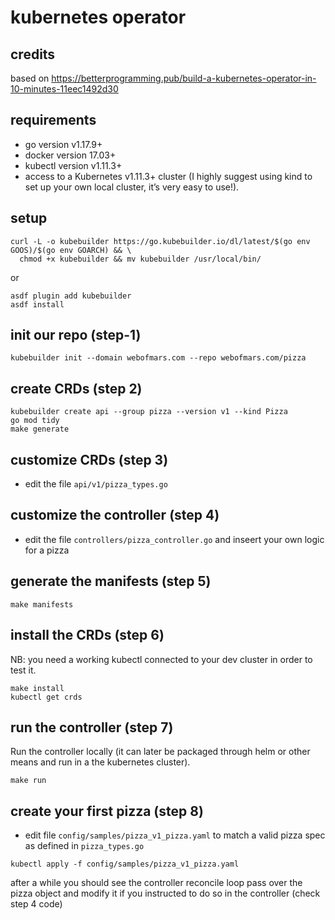 # kubernetes operator

## credits

based on <https://betterprogramming.pub/build-a-kubernetes-operator-in-10-minutes-11eec1492d30>

## requirements

* go version v1.17.9+
* docker version 17.03+
* kubectl version v1.11.3+
* access to a Kubernetes v1.11.3+ cluster (I highly suggest using kind to set up your own local cluster, it’s very easy to use!).

## setup

```console
curl -L -o kubebuilder https://go.kubebuilder.io/dl/latest/$(go env GOOS)/$(go env GOARCH) && \
  chmod +x kubebuilder && mv kubebuilder /usr/local/bin/
```

or

```console
asdf plugin add kubebuilder
asdf install
```

## init our repo (step-1)

```console
kubebuilder init --domain webofmars.com --repo webofmars.com/pizza
```

## create CRDs (step 2)

```console
kubebuilder create api --group pizza --version v1 --kind Pizza
go mod tidy
make generate
```

## customize CRDs (step 3)

* edit the file `api/v1/pizza_types.go`

## customize the controller (step 4)

* edit the file `controllers/pizza_controller.go` and inseert your own logic for a pizza

## generate the manifests (step 5)

```console
make manifests
```

## install the CRDs (step 6)

NB: you need a working kubectl connected to your dev cluster in order to test it.

```console
make install
kubectl get crds
```

## run the controller (step 7)

Run the controller locally (it can later be packaged through helm or other means and run in a the kubernetes cluster).

```console
make run
```

## create your first pizza (step 8)

* edit file `config/samples/pizza_v1_pizza.yaml` to match a valid pizza spec as defined in `pizza_types.go`

```console
kubectl apply -f config/samples/pizza_v1_pizza.yaml
```

after a while you should see the controller reconcile loop pass over the pizza object and modify it if you instructed to do so in the controller (check step 4 code)
